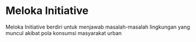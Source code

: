 # Meloka Initiative
Meloka Initiative berdiri untuk menjawab masalah-masalah lingkungan yang muncul akibat pola konsumsi masyarakat urban
